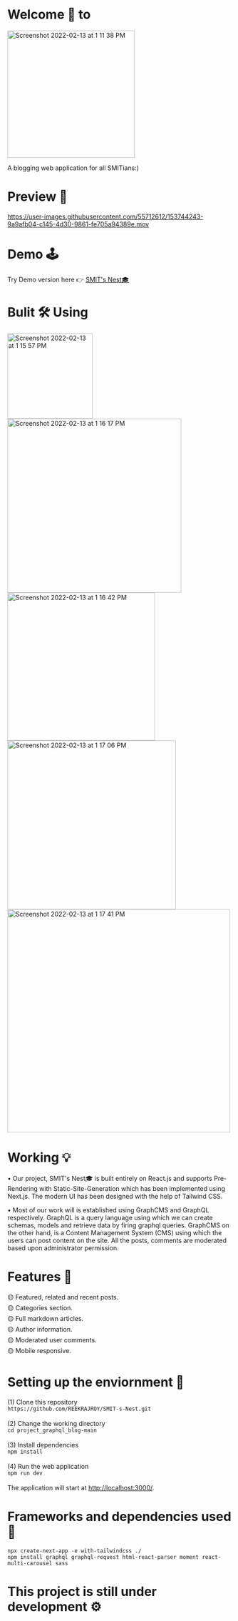# Welcome 🙏 to
<img width="285" alt="Screenshot 2022-02-13 at 1 11 38 PM" src="https://user-images.githubusercontent.com/55712612/153743861-f5f12db1-68cf-4d4c-bb3a-050bea769c4d.png">

A blogging web application for all SMITians:)

# Preview 👀

https://user-images.githubusercontent.com/55712612/153744243-9a9afb04-c145-4d30-9861-fe705a94389e.mov

# Demo 🕹️
Try Demo version here 👉 [SMIT's Nest🎓](https://smit-s-nest.vercel.app/)
# Bulit 🛠️ Using
<img width="191" alt="Screenshot 2022-02-13 at 1 15 57 PM" src="https://user-images.githubusercontent.com/55712612/153744077-890868c3-ddb5-4600-acb1-a199fb06c18b.png"> <img width="390" alt="Screenshot 2022-02-13 at 1 16 17 PM" src="https://user-images.githubusercontent.com/55712612/153744081-6fd31dd3-491b-4f02-b489-6f9c37660d16.png"> <img width="331" alt="Screenshot 2022-02-13 at 1 16 42 PM" src="https://user-images.githubusercontent.com/55712612/153744082-34a8fec5-1fc0-4939-a905-a2a07db5975b.png"> <img width="378" alt="Screenshot 2022-02-13 at 1 17 06 PM" src="https://user-images.githubusercontent.com/55712612/153744084-663d385d-ef94-453d-b5eb-869d0b923d3e.png"> <img width="500" alt="Screenshot 2022-02-13 at 1 17 41 PM" src="https://user-images.githubusercontent.com/55712612/153744086-32b88e4f-9794-4e02-ab8d-da1f32be81d2.png">
# Working 💡
• Our project, SMIT's Nest🎓 is built entirely on React.js and supports Pre-Rendering with Static-Site-Generation which has been implemented using Next.js. The modern UI has been designed with the help of Tailwind CSS. 

• Most of our work will is established using GraphCMS and GraphQL respectively. GraphQL is a query language using which we can create schemas, models and retrieve data by firing graphql queries. GraphCMS on the other hand, is a Content Management System (CMS) using which the users can post content on the site. All the posts, comments are moderated based upon administrator permission.
# Features 🎉
🟡 Featured, related and recent posts. <br>
🟡 Categories section. <br>
🟡 Full markdown articles. <br>
🟡 Author information. <br> 
🟡 Moderated user comments. <br> 
🟡 Mobile responsive. <br>

# Setting up the enviornment 🚀
(1) Clone this repository <br>
``https://github.com/REEKRAJROY/SMIT-s-Nest.git`` <br><br>
(2) Change the working directory <br>
``cd project_graphql_blog-main`` <br><br>
(3) Install dependencies <br>
``npm install`` <br><br>
(4) Run the web application <br>
``npm run dev`` <br><br>
The application will start at [http://localhost:3000/](http://localhost:3000/).

# Frameworks and dependencies used 🧮
``npx create-next-app -e with-tailwindcss ./ `` <br>
``npm install graphql graphql-request html-react-parser moment react-multi-carousel sass``<br>

# This project is still under development ⚙️
